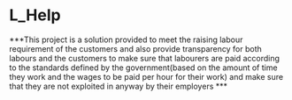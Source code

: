 # L_Help

***This project is a solution provided to meet the raising labour requirement of the customers and also provide transparency for both labours and the customers to make sure that labourers are paid according to the standards defined by the government(based on the amount of time they work and the wages to be paid per hour for their work)  and make sure that they are not exploited in anyway by their employers ***

